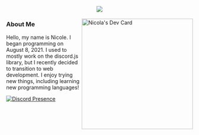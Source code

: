 <h2 align="center">
  <a href="#">
    <img src="https://readme-typing-svg.herokuapp.com/?color=5865F2&lines=Welcome!;I%27m+Nicole&center=true&size=35" /></br>
  </a>
</h2>
  
  <div align="left">
<a href="https://app.daily.dev/Nicola">
  <img src="https://api.daily.dev/devcards/3c17d69e72844120a3176cb7721187a1.png?r=wso" width="300" alt="Nicola's Dev Card" align="right"/>  
</a>
</div>

### About Me 

Hello, my name is Nicole. I began programming on August 8, 2021. I used to mostly work on the discord.js library, but I recently decided to transition to web development. I enjoy trying new things, including learning new programming languages!

[![Discord Presence](https://lanyard.cnrad.dev/api/994875388071256145?bg=202225&borderRadius=10px&animated=:true&idleMessage=Doing+nothing+right+now)](https://www.youtube.com/watch?v=dQw4w9WgXcQ)
